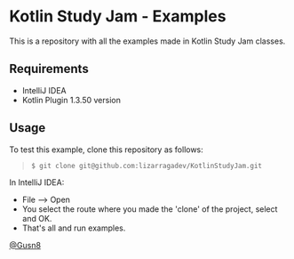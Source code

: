 # Kotlin Study Jam - Examples

This is a repository with all the examples made in Kotlin Study Jam classes.

## Requirements

  * IntelliJ IDEA
  * Kotlin Plugin 1.3.50 version

## Usage
To test this example, clone this repository as follows:
>
>     $ git clone git@github.com:lizarragadev/KotlinStudyJam.git

In IntelliJ IDEA:

* File --> Open
* You select the route where you made the 'clone' of the project, select and OK.
* That's all and run examples.

<a href="http://www.miramicodigo.com" target="_blank">@Gusn8</a>
